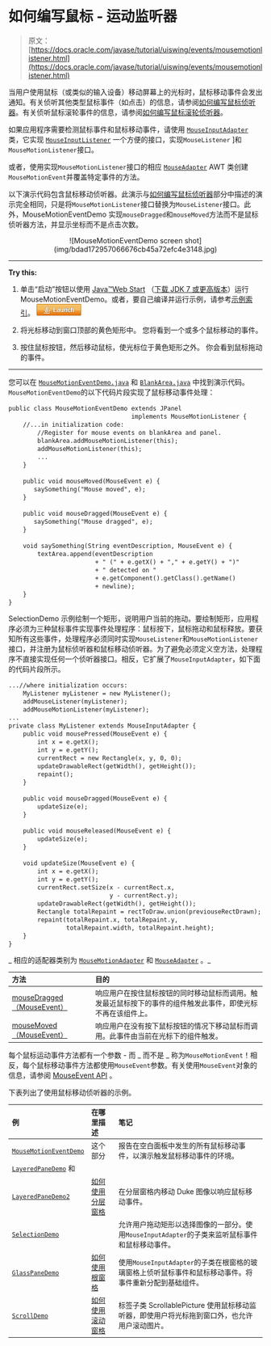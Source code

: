 # 如何编写鼠标 - 运动监听器

> 原文： [https://docs.oracle.com/javase/tutorial/uiswing/events/mousemotionlistener.html](https://docs.oracle.com/javase/tutorial/uiswing/events/mousemotionlistener.html)

当用户使用鼠标（或类似的输入设备）移动屏幕上的光标时，鼠标移动事件会发出通知。有关侦听其他类型鼠标事件（如点击）的信息，请参阅[如何编写鼠标侦听器](mouselistener.html)。有关侦听鼠标滚轮事件的信息，请参阅[如何编写鼠标滚轮侦听器](mousewheellistener.html)。

如果应用程序需要检测鼠标事件和鼠标移动事件，请使用 [`MouseInputAdapter`](https://docs.oracle.com/javase/8/docs/api/javax/swing/event/MouseInputAdapter.html) 类，它实现 [`MouseInputListener`](https://docs.oracle.com/javase/8/docs/api/javax/swing/event/MouseInputListener.html) 一个方便的接口，实现`MouseListener` ]和`MouseMotionListener`接口。

或者，使用实现`MouseMotionListener`接口的相应 [`MouseAdapter`](https://docs.oracle.com/javase/8/docs/api/java/awt/event/MouseAdapter.html) AWT 类创建`MouseMotionEvent`并覆盖特定事件的方法。

以下演示代码包含鼠标移动侦听器。此演示与[如何编写鼠标侦听器](mouselistener.html)部分中描述的演示完全相同，只是将`MouseMotionListener`接口替换为`MouseListener`接口。此外，MouseMotionEventDemo 实现`mouseDragged`和`mouseMoved`方法而不是鼠标侦听器方法，并显示坐标而不是点击次数。

<center>![MouseMotionEventDemo screen shot](img/bdad172957066676cb45a72efc4e3148.jpg)</center>

* * *

**Try this:** 

1.  单击“启动”按钮以使用 [Java™Web Start](http://www.oracle.com/technetwork/java/javase/javawebstart/index.html) （[下载 JDK 7 或更高版本](http://www.oracle.com/technetwork/java/javase/downloads/index.html)）运行 MouseMotionEventDemo。或者，要自己编译并运行示例，请参考[示例索引](../examples/events/index.html#MouseMotionEventDemo)。 [![Launches the MouseMotionEventDemo application](img/4707a69a17729d71c56b2bdbbb4cc61c.jpg)](https://docs.oracle.com/javase/tutorialJWS/samples/uiswing/MouseMotionEventDemoProject/MouseMotionEventDemo.jnlp) 

2.  将光标移动到窗口顶部的黄色矩形中。
    您将看到一个或多个鼠标移动的事件。
3.  按住鼠标按钮，然后移动鼠标，使光标位于黄色矩形之外。
    你会看到鼠标拖动的事件。

* * *

您可以在 [`MouseMotionEventDemo.java`](../examples/events/MouseMotionEventDemoProject/src/events/MouseMotionEventDemo.java) 和 [`BlankArea.java`](../examples/events/MouseMotionEventDemoProject/src/events/BlankArea.java) 中找到演示代码。 `MouseMotionEventDemo`的以下代码片段实现了鼠标移动事件处理：

```
public class MouseMotionEventDemo extends JPanel 
                                  implements MouseMotionListener {
    //...in initialization code:
        //Register for mouse events on blankArea and panel.
        blankArea.addMouseMotionListener(this);
        addMouseMotionListener(this);
        ...
    }

    public void mouseMoved(MouseEvent e) {
       saySomething("Mouse moved", e);
    }

    public void mouseDragged(MouseEvent e) {
       saySomething("Mouse dragged", e);
    }

    void saySomething(String eventDescription, MouseEvent e) {
        textArea.append(eventDescription 
                        + " (" + e.getX() + "," + e.getY() + ")"
                        + " detected on "
                        + e.getComponent().getClass().getName()
                        + newline);
    }
}

```

SelectionDemo 示例绘制一个矩形，说明用户当前的拖动。要绘制矩形，应用程序必须为三种鼠标事件实现事件处理程序：鼠标按下，鼠标拖动和鼠标释放。要获知所有这些事件，处理程序必须同时实现`MouseListener`和`MouseMotionListener`接口，并注册为鼠标侦听器和鼠标移动侦听器。为了避免必须定义空方法，处理程序不直接实现任何一个侦听器接口。相反，它扩展了`MouseInputAdapter`，如下面的代码片段所示。

```
...//where initialization occurs:
    MyListener myListener = new MyListener();
    addMouseListener(myListener);
    addMouseMotionListener(myListener);
...
private class MyListener extends MouseInputAdapter {
    public void mousePressed(MouseEvent e) {
        int x = e.getX();
        int y = e.getY();
        currentRect = new Rectangle(x, y, 0, 0);
        updateDrawableRect(getWidth(), getHeight());
        repaint();
    }

    public void mouseDragged(MouseEvent e) {
        updateSize(e);
    }

    public void mouseReleased(MouseEvent e) {
        updateSize(e);
    }

    void updateSize(MouseEvent e) {
        int x = e.getX();
        int y = e.getY();
        currentRect.setSize(x - currentRect.x,
                            y - currentRect.y);
        updateDrawableRect(getWidth(), getHeight());
        Rectangle totalRepaint = rectToDraw.union(previouseRectDrawn); 
        repaint(totalRepaint.x, totalRepaint.y,
                totalRepaint.width, totalRepaint.height);
    }
}

```

_ 相应的适配器类别为 [`MouseMotionAdapter`](https://docs.oracle.com/javase/8/docs/api/java/awt/event/MouseMotionAdapter.html) 和 [`MouseAdapter`](https://docs.oracle.com/javase/8/docs/api/java/awt/event/MouseAdapter.html ) 。_

| 方法 | 目的 |
| :-- | :-- |
| [mouseDragged（MouseEvent）](https://docs.oracle.com/javase/8/docs/api/java/awt/event/MouseMotionListener.html#mouseDragged-java.awt.event.MouseEvent-) | 响应用户在按住鼠标按钮的同时移动鼠标而调用。触发最近鼠标按下的事件的组件触发此事件，即使光标不再在该组件上。 |
| [mouseMoved（MouseEvent）](https://docs.oracle.com/javase/8/docs/api/java/awt/event/MouseMotionListener.html#mouseMoved-java.awt.event.MouseEvent-) | 响应用户在没有按下鼠标按钮的情况下移动鼠标而调用。此事件由当前在光标下的组件触发。 |

每个鼠标运动事件方法都有一个参数 - 而 _ 而不是 _ 称为`MouseMotionEvent`！相反，每个鼠标移动事件方法都使用`MouseEvent`参数。有关使用`MouseEvent`对象的信息，请参阅 [MouseEvent API](mouselistener.html#mouseevent) 。

下表列出了使用鼠标移动侦听器的示例。

| 例 | 在哪里描述 | 笔记 |
| :-- | :-- | :-- |
| [`MouseMotionEventDemo`](../examples/events/index.html#MouseMotionEventDemo) | 这个部分 | 报告在空白面板中发生的所有鼠标移动事件，以演示触发鼠标移动事件的环境。 |
| [`LayeredPaneDemo`](../examples/components/index.html#LayeredPaneDemo) 和
[`LayeredPaneDemo2`](../examples/components/index.html#LayeredPaneDemo2) | [如何使用分层窗格](../components/layeredpane.html) | 在分层窗格内移动 Duke 图像以响应鼠标移动事件。 |
| [`SelectionDemo`](../examples/painting/index.html#SelectionDemo) |  | 允许用户拖动矩形以选择图像的一部分。使用`MouseInputAdapter`的子类来监听鼠标事件和鼠标移动事件。 |
| [`GlassPaneDemo`](../examples/components/index.html#GlassPaneDemo) | [如何使用根窗格](../components/rootpane.html) | 使用`MouseInputAdapter`的子类在根窗格的玻璃窗格上侦听鼠标事件和鼠标移动事件。将事件重新分配到基础组件。 |
| [`ScrollDemo`](../examples/components/index.html#ScrollDemo) | [如何使用滚动窗格](../components/scrollpane.html) | 标签子类 ScrollablePicture 使用鼠标移动监听器，即使用户将光标拖到窗口外，也允许用户滚动图片。 |
